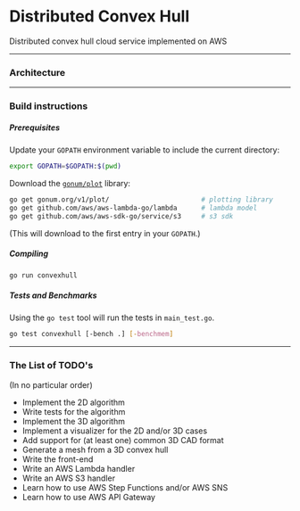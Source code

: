 # Distributed Convex Hull
Distributed convex hull cloud service implemented on AWS

<!-- TODO: summary here -->

<!-- TODO: report incoming -->

---

### Architecture

<!-- TODO: include diagram of architecture -->

---

### Build instructions

<!-- TODO: these build instructions have to be updated for
	use with the new AWS Makefile -->

##### Prerequisites
Update your `GOPATH` environment variable to include the current directory:
```bash
export GOPATH=$GOPATH:$(pwd)
```
Download the [`gonum/plot`][gonumplot] library:
```bash
go get gonum.org/v1/plot/                       # plotting library
go get github.com/aws/aws-lambda-go/lambda      # lambda model
go get github.com/aws/aws-sdk-go/service/s3     # s3 sdk
```
(This will download to the first entry in your `GOPATH`.)

##### Compiling
```bash
go run convexhull
```

<!-- TODO: include more detailed build instructions here -->

##### Tests and Benchmarks
Using the `go test` tool will run the tests in `main_test.go`.
```bash
go test convexhull [-bench .] [-benchmem]
```

<!-- TODO: include a list of tests -->

---

### The List of TODO's
(In no particular order)
- Implement the 2D algorithm
- Write tests for the algorithm
- Implement the 3D algorithm
- Implement a visualizer for the 2D and/or 3D cases
- Add support for (at least one) common 3D CAD format
- Generate a mesh from a 3D convex hull
- Write the front-end
- Write an AWS Lambda handler
- Write an AWS S3 handler
- Learn how to use AWS Step Functions and/or AWS SNS
- Learn how to use AWS API Gateway

[gonumplot]: https://github.com/gonum/plot
